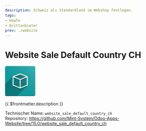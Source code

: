 ```yaml
---
description: Schweiz als Standardland im Webshop festlegen.
tags:
- HowTo
- Drittanbieter
prev: ./website
---
```

# Website Sale Default Country CH
![icon_oms_box](assets/icon_oms_box.png)

{{ $frontmatter.description }}

Technischer Name: `website_sale_default_country_ch`\
Repository: <https://github.com/Mint-System/Odoo-Apps-Website/tree/15.0/website_sale_default_country_ch>
